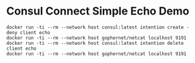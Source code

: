 # Consul Connect Simple Echo Demo

    docker run -ti --rm --network host consul:latest intention create -deny client echo
    docker run -ti --rm --network host gophernet/netcat localhost 9191
    docker run -ti --rm --network host consul:latest intention delete client echo
    docker run -ti --rm --network host gophernet/netcat localhost 9191
